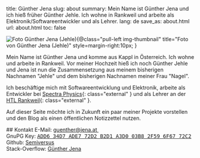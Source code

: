 title: Günther Jena
slug: about
summary: Mein Name ist Günther Jena und ich hieß früher Günther Jehle. Ich wohne in Rankweil und arbeite als Elektronik/Softwareentwickler und als Lehrer.
lang: de
save_as: about.html
url: about.html
toc: false

![Foto Günther Jena (Jehle){@class="pull-left img-thumbnail" title="Foto von Günther Jena (Jehle)" style=margin-right:10px; }]({filename}guenther_jena_jehle.jpg)

Mein Name ist Günther Jena und komme aus Kappl in Österreich. Ich wohne und arbeite in Rankweil. Vor meiner Hochzeit hieß ich noch Günther Jehle und Jena ist nun die Zusammensetzung aus meinem bisherigen Nachnamen "Jehle" und dem bisherigen Nachnamen meiner Frau "Nagel".

Ich beschäftige mich mit Softwareentwicklung und Elektronik, arbeite als Entwickler bei [Spectra Physics](http://www.spectra-physics.com/company/rankweil-en){: class="external" } und als Lehrer an der [HTL Rankweil](http://www.htl-rankweil.at){: class="external" }.

Auf dieser Seite möchte ich in Zukunft ein paar meiner Projekte vorstellen und den Blog als einen öffentlichen Notizzettel nutzen.

<div class="clearfix"></div>
## Kontakt
E-Mail: <a href="mailto:guenther@jena.at">guenther@jena.at&nbsp;<span class="fa fa-envelope-o"></a><br />
GnuPG Key: <a href="{filename}jena.asc" class="download"><samp>ADD6 34D7 ADE7 72D2 B2D1  A3D0 03B8 2F59 6F67 72C2</samp></a><br />
Github: <a href="https://github.com/semiversus" class="external">Semiversus</a><br />
Stack-Overflow: <a href="http://stackoverflow.com/users/166605" class="external">Günther Jena</a>
